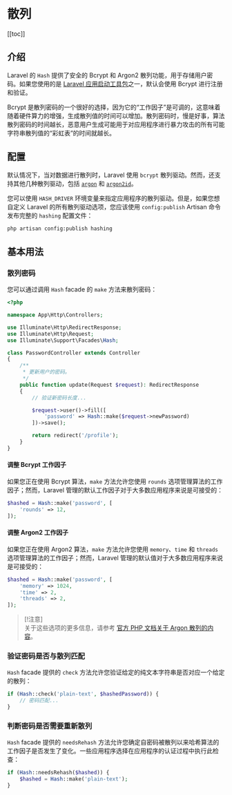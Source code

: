 # 散列

[[toc]]

## 介绍

Laravel 的 `Hash` 提供了安全的 Bcrypt 和 Argon2 散列功能，用于存储用户密码。如果您使用的是 [Laravel 应用启动工具包](/docs/11/getting-started/starter-kits)之一，默认会使用 Bcrypt 进行注册和验证。

Bcrypt 是散列密码的一个很好的选择，因为它的“工作因子”是可调的，这意味着随着硬件算力的增强，生成散列值的时间可以增加。散列密码时，慢是好事，算法散列密码的时间越长，恶意用户生成可能用于对应用程序进行暴力攻击的所有可能字符串散列值的“彩虹表”的时间就越长。

## 配置

默认情况下，当对数据进行散列时，Laravel 使用 `bcrypt` 散列驱动。然而，还支持其他几种散列驱动，包括 [`argon`](https://en.wikipedia.org/wiki/Argon2) 和 [`argon2id`](https://en.wikipedia.org/wiki/Argon2)。

您可以使用 `HASH_DRIVER` 环境变量来指定应用程序的散列驱动。但是，如果您想自定义 Laravel 的所有散列驱动选项，您应该使用 `config:publish` Artisan 命令发布完整的 `hashing` 配置文件：

```bash
php artisan config:publish hashing
```

## 基本用法

### 散列密码

您可以通过调用 `Hash` facade 的 `make` 方法来散列密码：

```php
<?php

namespace App\Http\Controllers;

use Illuminate\Http\RedirectResponse;
use Illuminate\Http\Request;
use Illuminate\Support\Facades\Hash;

class PasswordController extends Controller
{
    /**
     * 更新用户的密码。
     */
    public function update(Request $request): RedirectResponse
    {
        // 验证新密码长度...

        $request->user()->fill([
            'password' => Hash::make($request->newPassword)
        ])->save();

        return redirect('/profile');
    }
}
```

#### 调整 Bcrypt 工作因子

如果您正在使用 Bcrypt 算法，`make` 方法允许您使用 `rounds` 选项管理算法的工作因子；然而，Laravel 管理的默认工作因子对于大多数应用程序来说是可接受的：

```php
$hashed = Hash::make('password', [
    'rounds' => 12,
]);
```

#### 调整 Argon2 工作因子

如果您正在使用 Argon2 算法，`make` 方法允许您使用 `memory`、`time` 和 `threads` 选项管理算法的工作因子；然而，Laravel 管理的默认值对于大多数应用程序来说是可接受的：

```php
$hashed = Hash::make('password', [
    'memory' => 1024,
    'time' => 2,
    'threads' => 2,
]);
```

> [!注意]  
> 关于这些选项的更多信息，请参考 [官方 PHP 文档关于 Argon 散列的内容](https://secure.php.net/manual/en/function.password-hash.php)。

### 验证密码是否与散列匹配

`Hash` facade 提供的 `check` 方法允许您验证给定的纯文本字符串是否对应一个给定的散列：

```php
if (Hash::check('plain-text', $hashedPassword)) {
    // 密码匹配...
}
```

### 判断密码是否需要重新散列

`Hash` facade 提供的 `needsRehash` 方法允许您确定自密码被散列以来哈希算法的工作因子是否发生了变化。一些应用程序选择在应用程序的认证过程中执行此检查：

```php
if (Hash::needsRehash($hashed)) {
    $hashed = Hash::make('plain-text');
}
```
